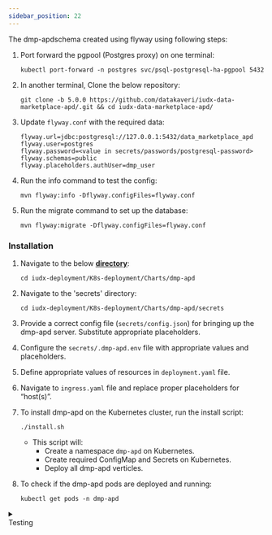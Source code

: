 ```yaml
---
sidebar_position: 22
---
```


The dmp-apdschema created using flyway using following steps:

1. Port forward the pgpool (Postgres proxy) on one terminal:
    ```
    kubectl port-forward -n postgres svc/psql-postgresql-ha-pgpool 5432
    ```

2. In another terminal, Clone the below repository:
    ```
    git clone -b 5.0.0 https://github.com/datakaveri/iudx-data-marketplace-apd/.git && cd iudx-data-marketplace-apd/
    ```

3. Update `flyway.conf` with the required data:
    ```
    flyway.url=jdbc:postgresql://127.0.0.1:5432/data_marketplace_apd
    flyway.user=postgres
    flyway.password=<value in secrets/passwords/postgresql-password>
    flyway.schemas=public
    flyway.placeholders.authUser=dmp_user
    ```
4. Run the info command to test the config:
    ```
    mvn flyway:info -Dflyway.configFiles=flyway.conf
    ```
5. Run the migrate command to set up the database:
    ```
    mvn flyway:migrate -Dflyway.configFiles=flyway.conf
    ```

### Installation

1. Navigate to the below **[directory](https://github.com/datakaveri/iudx-deployment/tree/5.0.0/K8s-deployment/Charts)**:
    ```
    cd iudx-deployment/K8s-deployment/Charts/dmp-apd
    ```
2. Navigate to the 'secrets' directory:
    ```
    cd iudx-deployment/K8s-deployment/Charts/dmp-apd/secrets
    ```
3. Provide a correct config file (`secrets/config.json`) for bringing up the dmp-apd server. Substitute appropriate placeholders.
4. Configure the `secrets/.dmp-apd.env` file with appropriate values and placeholders.
5. Define appropriate values of resources in `deployment.yaml` file.
6. Navigate to `ingress.yaml` file and replace proper placeholders for “host(s)”.
7. To install dmp-apd on the Kubernetes cluster, run the install script:
    ```
    ./install.sh
    ```
    - This script will:
        - Create a namespace `dmp-apd` on Kubernetes.
        - Create required ConfigMap and Secrets on Kubernetes.
        - Deploy all dmp-apd verticles.

8. To check if the dmp-apd pods are deployed and running:
    ```
    kubectl get pods -n dmp-apd
    ```

<details>
<summary><div class="style">Testing</div></summary>

- Catalogue-server API documentation can be accessed from:
    ```
    https://<cos-domain>/apis
    ```
- Check the logs of all pods in `dmp-apd` namespace; there should not be any error log. If any errors are present, address them as specified/indicated by the log:
    ```
    kubectl logs -f -n dmp-apd <dmp-apd-pod-name>
    ```

    
</details>
